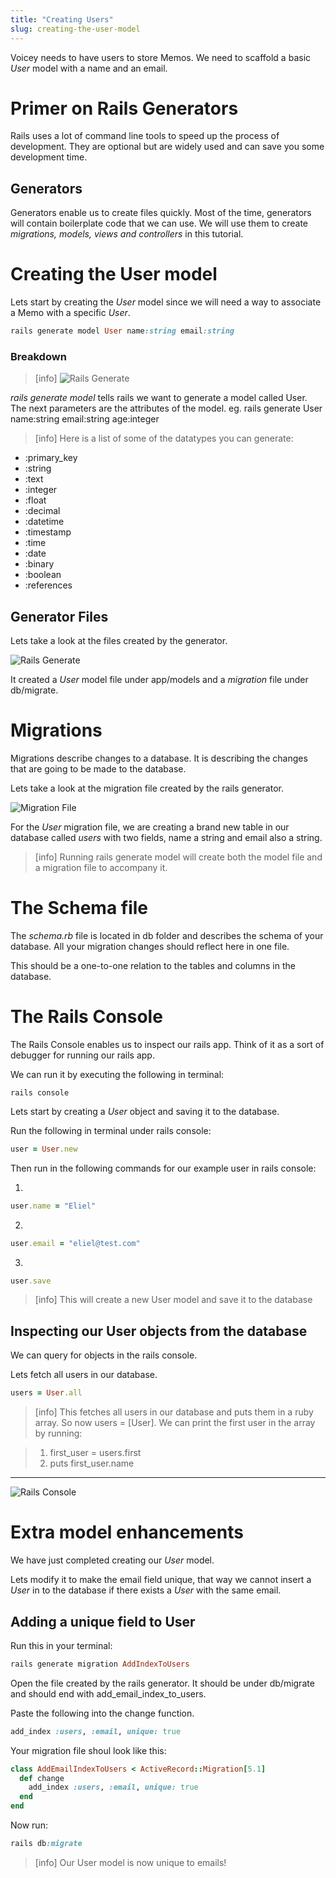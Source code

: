 ```yaml
---
title: "Creating Users"
slug: creating-the-user-model
---
```


Voicey needs to have users to store Memos. We need to scaffold a basic _User_ model with a name and an email.

# Primer on Rails Generators

Rails uses a lot of command line tools to speed up the process of development. They are optional but are widely used and can save you some development time.

## Generators

Generators enable us to create files quickly. Most of the time, generators will contain boilerplate code that we can use. We will use them to create _migrations, models, views and controllers_ in this tutorial.

# Creating the User model

Lets start by creating the _User_ model since we will need a way to associate a Memo with a specific _User_.

```ruby
rails generate model User name:string email:string
```

### Breakdown

> [info]
> ![Rails Generate](assets/rails-generate.png)
>
*rails generate model* tells rails we want to generate a model called User. The next parameters are the attributes of the model.
eg. rails generate User name:string email:string age:integer
>

<!--  -->

> [info]
Here is a list of some of the datatypes you can generate:
>
- :primary_key
- :string
- :text
- :integer
- :float
- :decimal
- :datetime
- :timestamp
- :time
- :date
- :binary
- :boolean
- :references

## Generator Files

Lets take a look at the files created by the generator.

![Rails Generate](assets/rails-generate-user.png)

It created a _User_ model file under app/models and a _migration_ file under db/migrate.

# Migrations

Migrations describe changes to a database. It is describing the changes that are going to be made to the database.

Lets take a look at the migration file created by the rails generator.

![Migration File](assets/rails-migration.png)

For the _User_ migration file, we are creating a brand new table in our database called _users_ with two fields, name a string and email also a string.

> [info]
> Running rails generate model will create both the model file and a migration file to accompany it.
>

# The Schema file

The _schema.rb_ file is located in db folder and describes the schema of your database. All your migration changes should reflect here in one file.

This should be a one-to-one relation to the tables and columns in the database.

# The Rails Console

The Rails Console enables us to inspect our rails app. Think of it as a sort of debugger for running our rails app.

We can run it by executing the following in terminal:

```shell
rails console
```

Lets start by creating a _User_ object and saving it to the database.

Run the following in terminal under rails console:

```ruby
user = User.new
```

Then run in the following commands for our example user in rails console:

1.

```ruby
user.name = "Eliel"
```

2.

```ruby
user.email = "eliel@test.com"
```

3.

```ruby
user.save
```

> [info]
> This will create a new User model and save it to the database
>

## Inspecting our User objects from the database

We can query for objects in the rails console.

Lets fetch all users in our database.

```ruby
users = User.all
```

> [info]
> This fetches all users in our database and puts them in a ruby array. So now users = [User].
> We can print the first user in the array by running:

> 1. first_user = users.first
> 1. puts first_user.name
>

---

![Rails Console](assets/rails-console-first-user.png)

# Extra model enhancements

We have just completed creating our _User_ model.

Lets modify it to make the email field unique, that way we cannot insert a _User_ in to the database if there exists a _User_ with the same email.

## Adding a unique field to User

Run this in your terminal:

```ruby
rails generate migration AddIndexToUsers
```

Open the file created by the rails generator.
It should be under db/migrate and should end with add_email_index_to_users.

Paste the following into the change function.

```ruby
add_index :users, :email, unique: true
```

Your migration file shoul look like this:

```ruby
class AddEmailIndexToUsers < ActiveRecord::Migration[5.1]
  def change
    add_index :users, :email, unique: true
  end
end
```

Now run:

```ruby
rails db:migrate
```

> [info]
> Our User model is now unique to emails!
>
